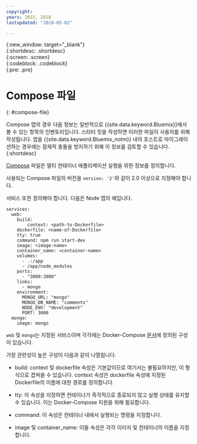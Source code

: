 ```yaml
---
copyright:
years: 2015, 2018
lastupdated: "2018-05-02"

---
```


{:new_window: target="_blank"}  
{:shortdesc: .shortdesc}  
{:screen: .screen}  
{:codeblock: .codeblock}  
{:pre: .pre}  

# Compose 파일
{: #compose-file}

Compose 앱의 경우 다음 정보는 일반적으로 {{site.data.keyword.Bluemix}}에서 볼 수 있는 항목의 인벤토리입니다. 스타터 킷을 작성하면 이러한 파일이 사용자를 위해 작성됩니다. 앱을 {{site.data.keyword.Bluemix_notm}} 내의 호스트로 마이그레이션하는 경우에는 잠재적 충돌을 방지하기 위해 이 정보를 검토할 수 있습니다. 
{:shortdesc}

[Compose](https://docs.docker.com/compose/overview/) 파일은 멀티 컨테이너 애플리케이션 실행을 위한 정보를 정의합니다.

사용되는 Compose 파일의 버전을 `version: '2'`와 같이 2.0 이상으로 지정해야 합니다.

서비스 또한 정의해야 합니다. 다음은 Node 앱의 예입니다. 
```
services:
  web:
    build:
    	context: <path-to-Dockerfile>
	dockerfile: <name-of-Dockerfile>
    tty: true
    command: npm run start-dev
    image: <image-name>
    container_name: <container-name>
    volumes:
      - .:/app
      - /app/node_modules
    ports:
      - "3000:3000"
    links:
      - mongo
    environment:
      MONGO_URL: "mongo"
      MONGO_DB_NAME: "comments"
      NODE_ENV: "development"
      PORT: 3000
  mongo:
    image: mongo
```

`web` 및 `mongo`는 지정된 서비스이며 각각에는 Docker-Compose [문서](https://docs.docker.com/compose/compose-file/compose-file-v2/)에 정의된 구성이 있습니다.

가장 관련성이 높은 구성이 다음과 같이 나열됩니다.

* build: context 및 dockerfile 속성은 기본값이므로 여기서는 불필요하지만, 이 형식으로 겹쳐쓸 수 있습니다. context 속성은 dockerfile 속성에 지정된 Dockerfile의 이름에 대한 경로를 정의합니다.

* tty: 이 속성을 지정하면 컨테이너가 즉각적으로 종료되지 않고 실행 상태를 유지할 수 있습니다. 이는 Docker-Compose 지원을 위해 필요합니다.

* command: 이 속성은 컨테이너 내에서 실행되는 명령을 지정합니다.

* image 및 container_name: 이들 속성은 각각 이미지 및 컨테이너의 이름을 지정합니다.


